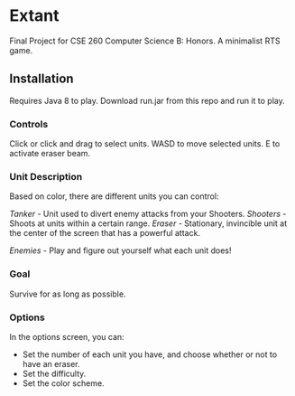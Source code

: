 # Extant
Final Project for CSE 260 Computer Science B: Honors. A minimalist RTS game.

## Installation
Requires Java 8 to play.
Download run.jar from this repo and run it to play.

### Controls
Click or click and drag to select units.
WASD to move selected units.
E to activate eraser beam.

### Unit Description
Based on color, there are different units you can control:

*Tanker* - Unit used to divert enemy attacks from your Shooters.
*Shooters* - Shoots at units within a certain range.
*Eraser* - Stationary, invincible unit at the center of the screen that has a powerful attack.

*Enemies* - Play and figure out yourself what each unit does!

### Goal
Survive for as long as possible.

### Options
In the options screen, you can:
- Set the number of each unit you have, and choose whether or not to have an eraser.
- Set the difficulty.
- Set the color scheme.
